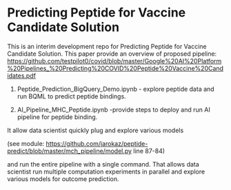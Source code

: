 # Predicting Peptide for Vaccine Candidate Solution

This is an interim development repo for Predicting Peptide for Vaccine Candidate Solution. 
This paper provide an overview of proposed pipeline: 
https://github.com/testpilot0/covid/blob/master/Google%20AI%20Platform%20Pipelines_%20Predicting%20COVID%20Peptide%20Vaccine%20Candidates.pdf

  1. Peptide_Prediction_BigQuery_Demo.ipynb - explore peptide data and run BQML to predict peptide bindings. 


  2. AI_Pipeline_MHC_Peptide.ipynb -provide steps to deploy and run AI pipeline for peptide binding.

It allow data scientist quickly plug and explore various models  

(see module: https://github.com/jarokaz/peptide-predict/blob/master/mch_pipeline/model.py  line 87-84)

and run the entire pipeline with a single command. That allows data scientist run multiple computation experiments in parallel and explore various models for outcome prediction.


